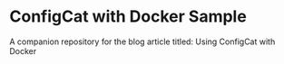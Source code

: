 # ConfigCat with Docker Sample
A companion repository for the blog article titled: Using ConfigCat with Docker
